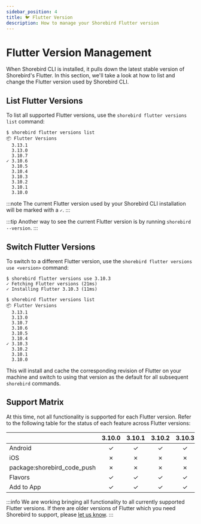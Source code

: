 ```yaml
---
sidebar_position: 4
title: 🐦 Flutter Version
description: How to manage your Shorebird Flutter version
---
```


# Flutter Version Management

When Shorebird CLI is installed, it pulls down the latest stable version of Shorebird's Flutter.
In this section, we'll take a look at how to list and change the Flutter version used by Shorebird CLI.

## List Flutter Versions

To list all supported Flutter versions, use the `shorebird flutter versions list` command:

```
$ shorebird flutter versions list
📦 Flutter Versions
  3.13.1
  3.13.0
  3.10.7
✓ 3.10.6
  3.10.5
  3.10.4
  3.10.3
  3.10.2
  3.10.1
  3.10.0
```

:::note
The current Flutter version used by your Shorebird CLI installation will be marked with a `✓`.
:::

:::tip
Another way to see the current Flutter version is by running `shorebird --version`.
:::

## Switch Flutter Versions

To switch to a different Flutter version, use the `shorebird flutter versions use <version>` command:

```
$ shorebird flutter versions use 3.10.3
✓ Fetching Flutter versions (21ms)
✓ Installing Flutter 3.10.3 (11ms)
```

```
$ shorebird flutter versions list
📦 Flutter Versions
  3.13.1
  3.13.0
  3.10.7
  3.10.6
  3.10.5
  3.10.4
✓ 3.10.3
  3.10.2
  3.10.1
  3.10.0
```

This will install and cache the corresponding revision of Flutter on your machine and switch to using that version as the default for all subsequent `shorebird` commands.

## Support Matrix

At this time, not all functionality is supported for each Flutter version. Refer to the following table for the status of each feature across Flutter versions:

|                             | 3.10.0 | 3.10.1 | 3.10.2 | 3.10.3 | 3.10.4 | 3.10.5 | 3.10.6 | 3.10.7 | 3.13.0 | 3.13.1 |
| --------------------------- | :----: | :----: | :----: | :----: | :----: | :----: | :----: | :----: | :----: | :----: |
| Android                     |   ✓    |   ✓    |   ✓    |   ✓    |   ✓    |   ✓    |   ✓    |   ✓    |   ✓    |   ✓    |
| iOS                         |   ✗    |   ✗    |   ✗    |   ✗    |   ✗    |   ✗    |   ✓    |   ✓    |   ✓    |   ✓    |
| package:shorebird_code_push |   ✗    |   ✗    |   ✗    |   ✗    |   ✗    |   ✗    |   ✓    |   ✓    |   ✓    |   ✓    |
| Flavors                     |   ✓    |   ✓    |   ✓    |   ✓    |   ✓    |   ✓    |   ✓    |   ✓    |   ✓    |   ✓    |
| Add to App                  |   ✓    |   ✓    |   ✓    |   ✓    |   ✓    |   ✓    |   ✓    |   ✓    |   ✓    |   ✓    |

:::info
We are working bringing all functionality to all currently supported Flutter versions. If there are older versions of Flutter which you need Shorebird to support, please [let us know](https://github.com/shorebirdtech/shorebird/issues/new/choose).
:::
